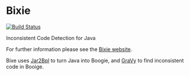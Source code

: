 Bixie
=====
[![Build Status](https://travis-ci.org/martinschaef/boogieamp.png)](https://travis-ci.org/martinschaef/boogieamp)

Inconsistent Code Detection for Java

For further information please see the [Bixie website](http://csl.sri.com/projects/bixie/).

Bixe uses [Jar2Bpl](https://github.com/martinschaef/jar2bpl) to turn Java into Boogie, and [GraVy](https://github.com/martinschaef/gravy) to find inconsistent code in Booige.
